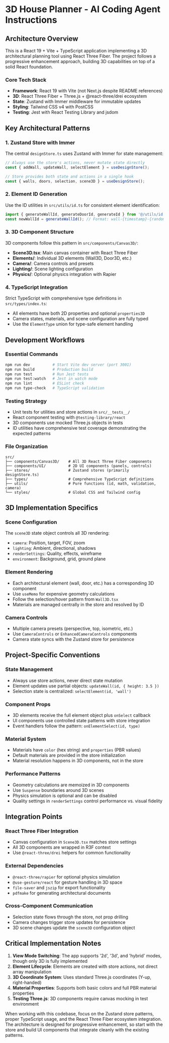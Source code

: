 # 3D House Planner - AI Coding Agent Instructions

## Architecture Overview

This is a React 19 + Vite + TypeScript application implementing a 3D architectural planning tool using React Three Fiber. The project follows a progressive enhancement approach, building 3D capabilities on top of a solid React foundation.

### Core Tech Stack

- **Framework**: React 19 with Vite (not Next.js despite README references)
- **3D**: React Three Fiber + Three.js + @react-three/drei ecosystem
- **State**: Zustand with Immer middleware for immutable updates
- **Styling**: Tailwind CSS v4 with PostCSS
- **Testing**: Jest with React Testing Library and jsdom

## Key Architectural Patterns

### 1. Zustand Store with Immer

The central `designStore.ts` uses Zustand with Immer for state management:

```typescript
// Always use the store's actions, never mutate state directly
const { addWall, updateWall, selectElement } = useDesignStore();

// Store provides both state and actions in a single hook
const { walls, doors, selection, scene3D } = useDesignStore();
```

### 2. Element ID Generation

Use the ID utilities in `src/utils/id.ts` for consistent element identification:

```typescript
import { generateWallId, generateDoorId, generateId } from '@/utils/id';
const newWallId = generateWallId(); // Format: wall-{timestamp}-{random}
```

### 3. 3D Component Structure

3D components follow this pattern in `src/components/Canvas3D/`:

- **Scene3D.tsx**: Main canvas container with React Three Fiber
- **Elements/**: Individual 3D elements (Wall3D, Door3D, etc.)
- **Camera/**: Camera controls and presets
- **Lighting/**: Scene lighting configuration
- **Physics/**: Optional physics integration with Rapier

### 4. TypeScript Integration

Strict TypeScript with comprehensive type definitions in `src/types/index.ts`:

- All elements have both 2D properties and optional `properties3D`
- Camera states, materials, and scene configuration are fully typed
- Use the `ElementType` union for type-safe element handling

## Development Workflows

### Essential Commands

```bash
npm run dev          # Start Vite dev server (port 3001)
npm run build        # Production build
npm run test         # Run Jest tests
npm run test:watch   # Jest in watch mode
npm run lint         # ESLint check
npm run type-check   # TypeScript validation
```

### Testing Strategy

- Unit tests for utilities and store actions in `src/__tests__/`
- React component testing with `@testing-library/react`
- 3D components use mocked Three.js objects in tests
- ID utilities have comprehensive test coverage demonstrating the expected patterns

### File Organization

```
src/
├── components/Canvas3D/    # All 3D React Three Fiber components
├── components/UI/          # 2D UI components (panels, controls)
├── stores/                 # Zustand stores (primarily designStore.ts)
├── types/                  # Comprehensive TypeScript definitions
├── utils/                  # Pure functions (id, math, validation, camera)
└── styles/                 # Global CSS and Tailwind config
```

## 3D Implementation Specifics

### Scene Configuration

The `scene3D` state object controls all 3D rendering:

- `camera`: Position, target, FOV, zoom
- `lighting`: Ambient, directional, shadows
- `renderSettings`: Quality, effects, wireframe
- `environment`: Background, grid, ground plane

### Element Rendering

- Each architectural element (wall, door, etc.) has a corresponding 3D component
- Use `useMemo` for expensive geometry calculations
- Follow the selection/hover pattern from `Wall3D.tsx`
- Materials are managed centrally in the store and resolved by ID

### Camera Controls

- Multiple camera presets (perspective, top, isometric, etc.)
- Use `CameraControls` or `EnhancedCameraControls` components
- Camera state syncs with the Zustand store for persistence

## Project-Specific Conventions

### State Management

- Always use store actions, never direct state mutation
- Element updates use partial objects: `updateWall(id, { height: 3.5 })`
- Selection state is centralized: `selectElement(id, 'wall')`

### Component Props

- 3D elements receive the full element object plus `onSelect` callback
- UI components use controlled state patterns with store integration
- Event handlers follow the pattern: `onElementSelect(id, type)`

### Material System

- Materials have `color` (hex string) and `properties` (PBR values)
- Default materials are provided in the store initialization
- Material resolution happens in 3D components, not in the store

### Performance Patterns

- Geometry calculations are memoized in 3D components
- Use `Suspense` boundaries around 3D scenes
- Physics simulation is optional and can be disabled
- Quality settings in `renderSettings` control performance vs. visual fidelity

## Integration Points

### React Three Fiber Integration

- Canvas configuration in `Scene3D.tsx` matches store settings
- All 3D components are wrapped in R3F context
- Use `@react-three/drei` helpers for common functionality

### External Dependencies

- `@react-three/rapier` for optional physics simulation
- `@use-gesture/react` for gesture handling in 3D space
- `file-saver` and `jszip` for export functionality
- `pdfmake` for generating architectural documents

### Cross-Component Communication

- Selection state flows through the store, not prop drilling
- Camera changes trigger store updates for persistence
- 3D scene changes update the `scene3D` configuration object

## Critical Implementation Notes

1. **View Mode Switching**: The app supports '2d', '3d', and 'hybrid' modes, though only 3D is fully implemented
2. **Element Lifecycle**: Elements are created with store actions, not direct array manipulation
3. **3D Coordinate System**: Uses standard Three.js coordinates (Y-up, right-handed)
4. **Material Properties**: Supports both basic colors and full PBR material properties
5. **Testing Three.js**: 3D components require canvas mocking in test environment

When working with this codebase, focus on the Zustand store patterns, proper TypeScript usage, and the React Three Fiber ecosystem integration. The architecture is designed for progressive enhancement, so start with the store and build UI components that integrate cleanly with the existing patterns.
